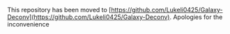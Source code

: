 This repository has been moved to [https://github.com/Lukeli0425/Galaxy-Deconv](https://github.com/Lukeli0425/Galaxy-Deconv). Apologies for the inconvenience
